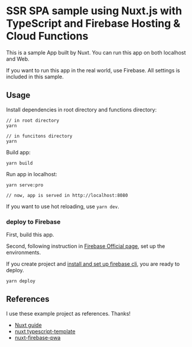 # SSR SPA sample using Nuxt.js with TypeScript and Firebase Hosting & Cloud Functions
This is a sample App built by Nuxt. You can run this app on both localhost and Web.

If you want to run this app in the real world, use Firebase. All settings is included in this sample.

## Usage
Install dependencies in root directory and functions directory:

```
// in root directory
yarn

// in funcitons directory
yarn
```

Build app:

```
yarn build
```

Run app in localhost:

```
yarn serve:pro

// now, app is served in http://localhost:8080
```

If you want to use hot reloading, use `yarn dev`.

### deploy to Firebase
First, build this app.

Second, following instruction in [Firebase Official page](https://firebase.google.com), set up the environments.

If you create project and [install and set up firebase cli](https://firebase.google.com/docs/cli), you are ready to deploy.

```
yarn deploy
```

## References
I use these example project as references. 
Thanks!

- [Nuxt guide](https://nuxtjs.org)
- [nuxt typescript-template](https://github.com/nuxt-community/typescript-template)
- [nuxt-firebase-pwa](https://github.com/kamatte-me/nuxt-firebase-pwa)